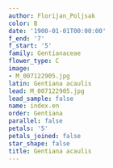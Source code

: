 ```yaml
---
author: Florijan_Poljsak
color: B
date: '1900-01-01T00:00:00'
f_end: '7'
f_start: '5'
family: Gentianaceae
flower_type: C
image:
- M_007122905.jpg
latin: Gentiana acaulis
lead: M_007122905.jpg
lead_sample: false
name: index.en
order: Gentiana
parallel: false
petals: '5'
petals_joined: false
star_shape: false
title: Gentiana acaulis
---
```


